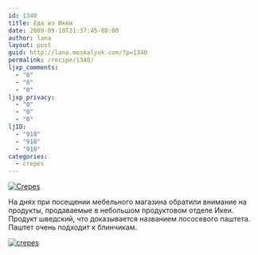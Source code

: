 ```yaml
---
id: 1340
title: Еда из Икеи
date: 2009-09-10T21:37:45-08:00
author: lana
layout: post
guid: http://lana.moskalyuk.com/?p=1340
permalink: /recipe/1340/
ljxp_comments:
  - "0"
  - "0"
  - "0"
ljxp_privacy:
  - "0"
  - "0"
  - "0"
ljID:
  - "918"
  - "918"
  - "918"
categories:
  - crepes
---
```

<a class="flickr-image alignnone" title="Crepes" href="http://www.flickr.com/photos/67405678@N00/3885749343/" target="_blank"><img src="http://farm3.static.flickr.com/2585/3885749343_90a866a031.jpg" alt="Crepes" /></a>

На днях при посещении мебельного магазина обратили внимание на продукты, продаваемые в небольшом продуктовом отделе Икеи. Продукт шведский, что доказывается названием лососевого паштета. Паштет очень подходит к блинчикам.

<a class="flickr-image alignnone" title="crepes" href="http://www.flickr.com/photos/67405678@N00/3885748985/" target="_blank"><img src="http://farm4.static.flickr.com/3420/3885748985_8fc1d882dd.jpg" alt="crepes" /></a>